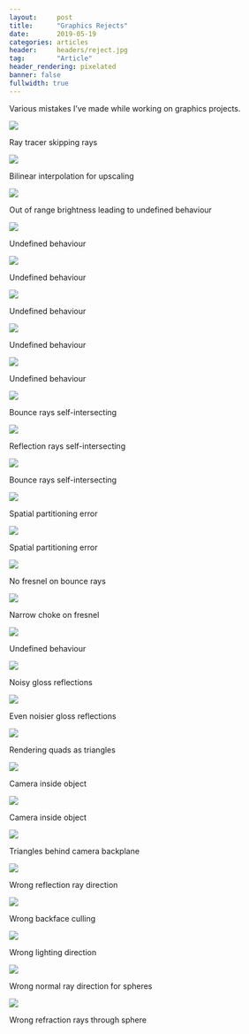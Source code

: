 ```yaml
---
layout:     post
title:      "Graphics Rejects"
date:       2019-05-19
categories: articles
header:     headers/reject.jpg
tag:        "Article"
header_rendering: pixelated
banner: false
fullwidth: true
---
```


Various mistakes I’ve made while working on graphics projects.

<div class="img-caption">
<img src="{{ site.s3_path }}/reject/1.png" class="img-fluid" style="max-width: 80%; image-rendering: pixelated;">
<p>Ray tracer skipping rays</p>
</div>

<div class="img-caption">
<img src="{{ site.s3_path }}/reject/2.png" class="img-fluid" style="max-width: 80%; image-rendering: pixelated;">
<p>Bilinear interpolation for upscaling</p>
</div>

<div class="img-caption">
<img src="{{ site.s3_path }}/reject/3.png" class="img-fluid" style="max-width: 80%; image-rendering: pixelated;">
<p>Out of range brightness leading to undefined behaviour</p>
</div>

<div class="img-caption">
<img src="{{ site.s3_path }}/reject/4.png" class="img-fluid" style="max-width: 80%; image-rendering: pixelated;">
<p>Undefined behaviour</p>
</div>

<div class="img-caption">
<img src="{{ site.s3_path }}/reject/5.png" class="img-fluid" style="max-width: 80%; image-rendering: pixelated;">
<p>Undefined behaviour</p>
</div>

<div class="img-caption">
<img src="{{ site.s3_path }}/reject/6.png" class="img-fluid" style="max-width: 80%; image-rendering: pixelated;">
<p>Undefined behaviour</p>
</div>

<div class="img-caption">
<img src="{{ site.s3_path }}/reject/7.png" class="img-fluid" style="max-width: 80%; image-rendering: pixelated;">
<p>Undefined behaviour</p>
</div>

<div class="img-caption">
<img src="{{ site.s3_path }}/reject/8.png" class="img-fluid" style="max-width: 80%; image-rendering: pixelated;">
<p>Undefined behaviour</p>
</div>

<div class="img-caption">
<img src="{{ site.s3_path }}/reject/9.png" class="img-fluid" style="max-width: 80%; image-rendering: pixelated;">
<p>Bounce rays self-intersecting</p>
</div>

<div class="img-caption">
<img src="{{ site.s3_path }}/reject/10.png" class="img-fluid" style="max-width: 80%; image-rendering: pixelated;">
<p>Reflection rays self-intersecting</p>
</div>

<div class="img-caption">
<img src="{{ site.s3_path }}/reject/11.png" class="img-fluid" style="max-width: 80%; image-rendering: pixelated;">
<p>Bounce rays self-intersecting</p>
</div>

<div class="img-caption">
<img src="{{ site.s3_path }}/reject/12.png" class="img-fluid" style="max-width: 80%; image-rendering: pixelated;">
<p>Spatial partitioning error</p>
</div>

<div class="img-caption">
<img src="{{ site.s3_path }}/reject/13.png" class="img-fluid" style="max-width: 80%; image-rendering: pixelated;">
<p>Spatial partitioning error</p>
</div>

<div class="img-caption">
<img src="{{ site.s3_path }}/reject/14.png" class="img-fluid" style="max-width: 80%; image-rendering: pixelated;">
<p>No fresnel on bounce rays</p>
</div>

<div class="img-caption">
<img src="{{ site.s3_path }}/reject/15.png" class="img-fluid" style="max-width: 80%; image-rendering: pixelated;">
<p>Narrow choke on fresnel</p>
</div>

<div class="img-caption">
<img src="{{ site.s3_path }}/reject/16.png" class="img-fluid" style="max-width: 80%; image-rendering: pixelated;">
<p>Undefined behaviour</p>
</div>

<div class="img-caption">
<img src="{{ site.s3_path }}/reject/17.png" class="img-fluid" style="max-width: 80%; image-rendering: pixelated;">
<p>Noisy gloss reflections</p>
</div>

<div class="img-caption">
<img src="{{ site.s3_path }}/reject/18.png" class="img-fluid" style="max-width: 80%; image-rendering: pixelated;">
<p>Even noisier gloss reflections</p>
</div>

<div class="img-caption">
<img src="{{ site.s3_path }}/reject/19.png" class="img-fluid" style="max-width: 80%; image-rendering: pixelated;">
<p>Rendering quads as triangles</p>
</div>

<div class="img-caption">
<img src="{{ site.s3_path }}/reject/20.png" class="img-fluid" style="max-width: 80%; image-rendering: pixelated;">
<p>Camera inside object</p>
</div>

<div class="img-caption">
<img src="{{ site.s3_path }}/reject/21.png" class="img-fluid" style="max-width: 80%; image-rendering: pixelated;">
<p>Camera inside object</p>
</div>

<div class="img-caption">
<img src="{{ site.s3_path }}/reject/22.png" class="img-fluid" style="max-width: 80%; image-rendering: pixelated;">
<p>Triangles behind camera backplane</p>
</div>

<div class="img-caption">
<img src="{{ site.s3_path }}/reject/23.png" class="img-fluid" style="max-width: 80%; image-rendering: pixelated;">
<p>Wrong reflection ray direction</p>
</div>

<div class="img-caption">
<img src="{{ site.s3_path }}/reject/24.png" class="img-fluid" style="max-width: 80%; image-rendering: pixelated;">
<p>Wrong backface culling</p>
</div>

<div class="img-caption">
<img src="{{ site.s3_path }}/reject/25.png" class="img-fluid" style="max-width: 80%; image-rendering: pixelated;">
<p>Wrong lighting direction</p>
</div>

<div class="img-caption">
<img src="{{ site.s3_path }}/reject/26.png" class="img-fluid" style="max-width: 80%; image-rendering: pixelated;">
<p>Wrong normal ray direction for spheres</p>
</div>

<div class="img-caption">
<img src="{{ site.s3_path }}/reject/27.png" class="img-fluid" style="max-width: 80%; image-rendering: pixelated;">
<p>Wrong refraction rays through sphere</p>
</div>
